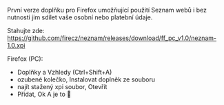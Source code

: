 První verze doplňku pro Firefox umožňující použití Seznam webů i bez nutnosti jim sdílet vaše osobní nebo platební údaje.

Stahujte zde: https://github.com/firecz/neznam/releases/download/ff_pc_v1.0/neznam-1.0.xpi

Firefox (PC):
- Doplňky a Vzhledy (Ctrl+Shift+A)
- ozubené kolečko, Instalovat doplněk ze souboru
- najít stažený xpi soubor, Otevřít
- Přidat, Ok 
A je to 🐶
